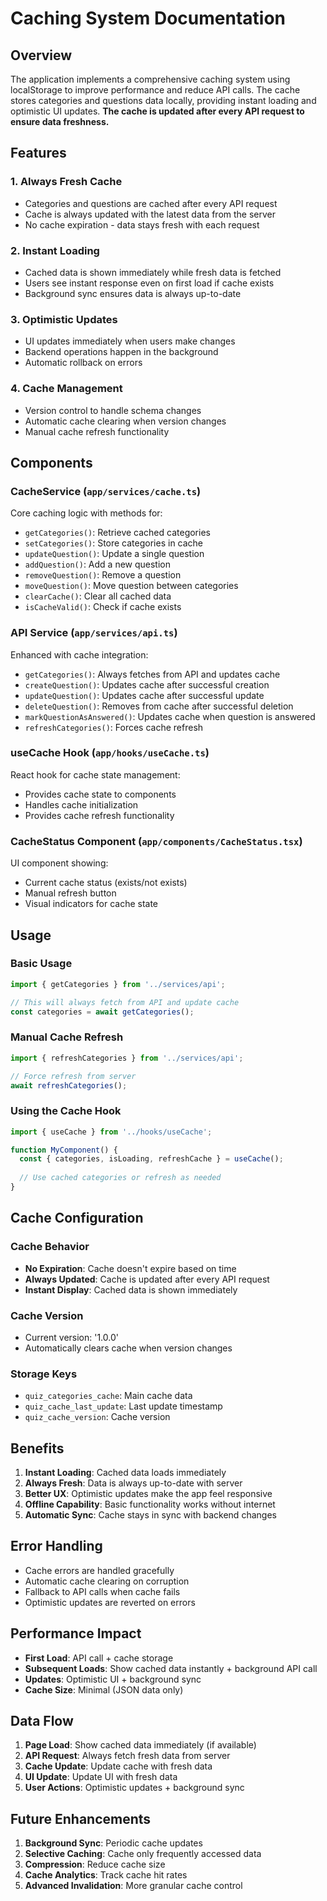# Caching System Documentation

## Overview

The application implements a comprehensive caching system using localStorage to improve performance and reduce API calls. The cache stores categories and questions data locally, providing instant loading and optimistic UI updates. **The cache is updated after every API request to ensure data freshness.**

## Features

### 1. Always Fresh Cache
- Categories and questions are cached after every API request
- Cache is always updated with the latest data from the server
- No cache expiration - data stays fresh with each request

### 2. Instant Loading
- Cached data is shown immediately while fresh data is fetched
- Users see instant response even on first load if cache exists
- Background sync ensures data is always up-to-date

### 3. Optimistic Updates
- UI updates immediately when users make changes
- Backend operations happen in the background
- Automatic rollback on errors

### 4. Cache Management
- Version control to handle schema changes
- Automatic cache clearing when version changes
- Manual cache refresh functionality

## Components

### CacheService (`app/services/cache.ts`)
Core caching logic with methods for:
- `getCategories()`: Retrieve cached categories
- `setCategories()`: Store categories in cache
- `updateQuestion()`: Update a single question
- `addQuestion()`: Add a new question
- `removeQuestion()`: Remove a question
- `moveQuestion()`: Move question between categories
- `clearCache()`: Clear all cached data
- `isCacheValid()`: Check if cache exists

### API Service (`app/services/api.ts`)
Enhanced with cache integration:
- `getCategories()`: Always fetches from API and updates cache
- `createQuestion()`: Updates cache after successful creation
- `updateQuestion()`: Updates cache after successful update
- `deleteQuestion()`: Removes from cache after successful deletion
- `markQuestionAsAnswered()`: Updates cache when question is answered
- `refreshCategories()`: Forces cache refresh

### useCache Hook (`app/hooks/useCache.ts`)
React hook for cache state management:
- Provides cache state to components
- Handles cache initialization
- Provides cache refresh functionality

### CacheStatus Component (`app/components/CacheStatus.tsx`)
UI component showing:
- Current cache status (exists/not exists)
- Manual refresh button
- Visual indicators for cache state

## Usage

### Basic Usage
```typescript
import { getCategories } from '../services/api';

// This will always fetch from API and update cache
const categories = await getCategories();
```

### Manual Cache Refresh
```typescript
import { refreshCategories } from '../services/api';

// Force refresh from server
await refreshCategories();
```

### Using the Cache Hook
```typescript
import { useCache } from '../hooks/useCache';

function MyComponent() {
  const { categories, isLoading, refreshCache } = useCache();
  
  // Use cached categories or refresh as needed
}
```

## Cache Configuration

### Cache Behavior
- **No Expiration**: Cache doesn't expire based on time
- **Always Updated**: Cache is updated after every API request
- **Instant Display**: Cached data is shown immediately

### Cache Version
- Current version: '1.0.0'
- Automatically clears cache when version changes

### Storage Keys
- `quiz_categories_cache`: Main cache data
- `quiz_cache_last_update`: Last update timestamp
- `quiz_cache_version`: Cache version

## Benefits

1. **Instant Loading**: Cached data loads immediately
2. **Always Fresh**: Data is always up-to-date with server
3. **Better UX**: Optimistic updates make the app feel responsive
4. **Offline Capability**: Basic functionality works without internet
5. **Automatic Sync**: Cache stays in sync with backend changes

## Error Handling

- Cache errors are handled gracefully
- Automatic cache clearing on corruption
- Fallback to API calls when cache fails
- Optimistic updates are reverted on errors

## Performance Impact

- **First Load**: API call + cache storage
- **Subsequent Loads**: Show cached data instantly + background API call
- **Updates**: Optimistic UI + background sync
- **Cache Size**: Minimal (JSON data only)

## Data Flow

1. **Page Load**: Show cached data immediately (if available)
2. **API Request**: Always fetch fresh data from server
3. **Cache Update**: Update cache with fresh data
4. **UI Update**: Update UI with fresh data
5. **User Actions**: Optimistic updates + background sync

## Future Enhancements

1. **Background Sync**: Periodic cache updates
2. **Selective Caching**: Cache only frequently accessed data
3. **Compression**: Reduce cache size
4. **Cache Analytics**: Track cache hit rates
5. **Advanced Invalidation**: More granular cache control 